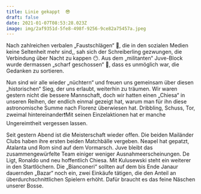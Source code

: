 ```yaml
---
title: Linie gekappt  😎
draft: false
date: 2021-01-07T08:53:28.023Z
image: img/2af9351d-5fe8-498f-9256-9ce82a75457a.jpeg
---
```

Nach zahlreichen verbalen „Faustschlägen“ 👊, die in den sozialen Medien keine Seltenheit mehr sind,, sah sich der Schreiberling gezwungen, die Verbindung über Nacht zu kappen 😶. Aus dem „militanten“ Juve-Block wurde dermassen „scharf geschossen“ 🤕, dass es unmöglich war, die Gedanken zu sortieren.

Nun sind wir alle wieder „nüchtern“ und freuen uns gemeinsam über diesen „historischen“ Sieg, der uns erlaubt, weiterhin zu träumen. Wir waren gestern nicht die bessere Mannschaft, doch wir hatten einen „Chiesa“ in unseren Reihen, der endlich einmal gezeigt hat, warum man für ihn diese astronomische Summe nach Florenz überwiesen hat. Dribbling, Schuss, Tor, zweimal hintereinander❗️Mit seinen Einzelaktionen hat er manche Ungereimtheit vergessen lassen.

Seit gestern Abend ist die Meisterschaft wieder offen. Die beiden Mailänder Clubs haben ihre ersten beiden Matchbälle vergeben. Neapel hat gepatzt, Atalanta und Rom sind auf dem Vormarsch. Juve bleibt das zusammengewürfelte Team einiger weniger Ausnahmeerscheinungen. De Ligt, Ronaldo und neu hoffentlich Chiesa. Mit Kulusewski steht ein weiterer in den Startlöchern. Die „Bianconeri“ sollten auf dem bis Ende Janaur dauernden „Bazar“ noch ein, zwei Einkäufe tätigen, die den Anteil an überdurchschnittlichen Spielern erhöht. Dafür braucht es das feine Näschen unserer Bosse.